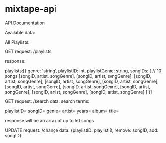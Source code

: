 # mixtape-api

API Documentation

Available data:

All Playlists:

GET request: /playlists

response:

playlists:[{
  genre: 'string',
  playlistID: int,
  playlistGenre: string,
  songIDs: [  // 10 songs
    [songID, artist, songGenre],
    [songID, artist, songGenre],
    [songID, artist, songGenre],
    [songID, artist, songGenre],
    [songID, artist, songGenre],
    [songID, artist, songGenre],
    [songID, artist, songGenre],
    [songID, artist, songGenre],
    [songID, artist, songGenre],
    [songID, artist, songGenre]
  ]	
}]

GET request: /search
data: search terms:

playlistID=
songID=
genre=
artist=
years=
album=
title=

response will be an array of up to 50 songs

UPDATE request: /change
data: 
{playlistID: playlistID,
remove: songID,
add: songID}


